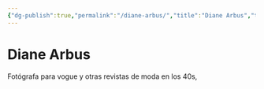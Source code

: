 ```yaml
---
{"dg-publish":true,"permalink":"/diane-arbus/","title":"Diane Arbus","tags":["Referencia,"],"noteIcon":"","created":"2023-05-08T14:24:36.535-05:00","updated":"2023-05-08T15:14:08.337-05:00"}
---
```



# Diane Arbus

Fotógrafa para vogue y otras revistas de moda en los 40s, 
